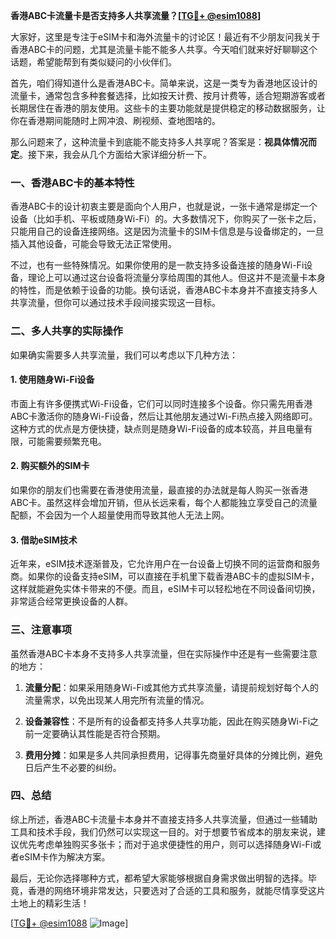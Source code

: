 **香港ABC卡流量卡是否支持多人共享流量？[[TG💪+ @esim1088](https://t.me/s/esim1088)]**

大家好，这里是专注于eSIM卡和海外流量卡的讨论区！最近有不少朋友问我关于香港ABC卡的问题，尤其是流量卡能不能多人共享。今天咱们就来好好聊聊这个话题，希望能帮到有类似疑问的小伙伴们。

首先，咱们得知道什么是香港ABC卡。简单来说，这是一类专为香港地区设计的流量卡，通常包含多种套餐选择，比如按天计费、按月计费等，适合短期游客或者长期居住在香港的朋友使用。这些卡的主要功能就是提供稳定的移动数据服务，让你在香港期间能随时上网冲浪、刷视频、查地图啥的。

那么问题来了，这种流量卡到底能不能支持多人共享呢？答案是：**视具体情况而定**。接下来，我会从几个方面给大家详细分析一下。

### 一、香港ABC卡的基本特性

香港ABC卡的设计初衷主要是面向个人用户，也就是说，一张卡通常是绑定一个设备（比如手机、平板或随身Wi-Fi）的。大多数情况下，你购买了一张卡之后，只能用自己的设备连接网络。这是因为流量卡的SIM卡信息是与设备绑定的，一旦插入其他设备，可能会导致无法正常使用。

不过，也有一些特殊情况。如果你使用的是一款支持多设备连接的随身Wi-Fi设备，理论上可以通过这台设备将流量分享给周围的其他人。但这并不是流量卡本身的特性，而是依赖于设备的功能。换句话说，香港ABC卡本身并不直接支持多人共享流量，但你可以通过技术手段间接实现这一目标。

### 二、多人共享的实际操作

如果确实需要多人共享流量，我们可以考虑以下几种方法：

#### 1. 使用随身Wi-Fi设备
市面上有许多便携式Wi-Fi设备，它们可以同时连接多个设备。你只需先用香港ABC卡激活你的随身Wi-Fi设备，然后让其他朋友通过Wi-Fi热点接入网络即可。这种方式的优点是方便快捷，缺点则是随身Wi-Fi设备的成本较高，并且电量有限，可能需要频繁充电。

#### 2. 购买额外的SIM卡
如果你的朋友们也需要在香港使用流量，最直接的办法就是每人购买一张香港ABC卡。虽然这样会增加开销，但从长远来看，每个人都能独立享受自己的流量配额，不会因为一个人超量使用而导致其他人无法上网。

#### 3. 借助eSIM技术
近年来，eSIM技术逐渐普及，它允许用户在一台设备上切换不同的运营商和服务商。如果你的设备支持eSIM，可以直接在手机里下载香港ABC卡的虚拟SIM卡，这样就能避免实体卡带来的不便。而且，eSIM卡可以轻松地在不同设备间切换，非常适合经常更换设备的人群。

### 三、注意事项

虽然香港ABC卡本身不支持多人共享流量，但在实际操作中还是有一些需要注意的地方：

1. **流量分配**：如果采用随身Wi-Fi或其他方式共享流量，请提前规划好每个人的流量需求，以免出现某人用完所有流量的情况。
   
2. **设备兼容性**：不是所有的设备都支持多人共享功能，因此在购买随身Wi-Fi之前一定要确认其性能是否符合预期。

3. **费用分摊**：如果是多人共同承担费用，记得事先商量好具体的分摊比例，避免日后产生不必要的纠纷。

### 四、总结

综上所述，香港ABC卡流量卡本身并不直接支持多人共享流量，但通过一些辅助工具和技术手段，我们仍然可以实现这一目的。对于想要节省成本的朋友来说，建议优先考虑单独购买多张卡；而对于追求便捷性的用户，则可以选择随身Wi-Fi或者eSIM卡作为解决方案。

最后，无论你选择哪种方式，都希望大家能够根据自身需求做出明智的选择。毕竟，香港的网络环境非常发达，只要选对了合适的工具和服务，就能尽情享受这片土地上的精彩生活！

[[TG💪+ @esim1088](https://t.me/s/esim1088) ![Image](https://i.postimg.cc/4NQfJmqS/Snipaste-2025-05-13-00-14-12.png)]